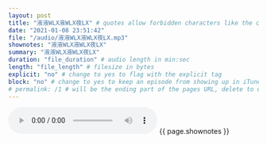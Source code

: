 ```yaml
---
layout: post
title: "液液WLX液WLX夜LX" # quotes allow forbidden characters like the colon
date: "2021-01-08 23:51:42"
file: "/audio/液液WLX液WLX夜LX.mp3"
shownotes: "液液WLX液WLX夜LX"
summary: "液液WLX液WLX夜LX"
duration: "file_duration" # audio length in min:sec
length: "file_length" # filesize in bytes
explicit: "no" # change to yes to flag with the explicit tag
block: "no" # change to yes to keep an episode from showing up in iTunes
# permalink: /1 # will be the ending part of the pages URL, delete to default to the title
---
```


<audio controls>
<source src="{{site.url}}{{site.baseurl}}{{ page.file }}" type="audio/x-mp3">
Your browser does not support the audio element.
</audio>
{{ page.shownotes }}

